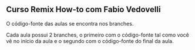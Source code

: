 ## Curso Remix How-to com Fabio Vedovelli

O código-fonte das aulas se encontra nos branches.

Cada aula possui 2 branches, o primeiro com o código-fonte tal como você vê no início da aula e o segundo com o código-fonte do final da aula.

